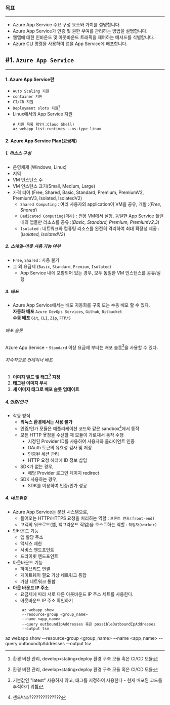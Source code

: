 ### 목표
---
- Azure App Service 주요 구성 요소와 가치를 설명합니다.
- Azure App Service가 인증 및 권한 부여를 관리하는 방법을 설명합니다.
- 웹앱에 대한 인바운드 및 아웃바운드 트래픽을 제어하는 메서드를 식별합니다.
- Azure CLI 명령을 사용하여 앱을 App Service에 배포합니다.
## #1. `Azure App Service`
---
#### 1. Azure App Service란
- `Auto Scaling 지원`
- `container 지원`
- `CI/CD 지원`
- `Deployment slots 지원`[^1]
- Linux에서의 App Service 지원
	```
	# 지원 목록 확인(:Cloud Shell)
	az webapp list-runtimes --os-type linux
	```
#### 2. Azure App Service Plan(요금제)
##### 1. 리소스 구성
- 운영체제 (Windows, Linux)
- 지역
- VM 인스턴스 수
- VM 인스턴스 크기(Small, Medium, Large)
- 가격 티어 (Free, Shared, Basic, Standard, Premium, PremiumV2, PremiumV3, Isolated, IsolatedV2)
	- `Shared Computing` : 여러 사용자의 application이 VM을 공유, 개발 :(_Free_, _Shared_)
	- `Dedicated Computing(격리)` : 전용 VM에서 실행, 동일한 App Service 플랜 내의 앱들만 리소스를 공유 :(_Basic, Standard, Premium, PremiumV2,3_)
	- `Isolated` : 네트워크와 컴퓨팅 리소스를 완전히 격리하여 최대 확장성 제공 :(_Isolated, IsolatedV2_)
##### 2. 스케일-아웃 사용 가능 여부
- `Free`, `Shared` : 사용 불가
- 그 외 요금제 (`Basic`, `Standard`, `Premium`, `Isolated`)
	- App Service 내에 포함되어 있는 경우, 모두 동일한 VM 인스턴스를 공유/실행
##### 3. 배포
- Azure App Service에서는 배포 자동화를 구축 또는 수동 배포 할 수 있다.    
**자동화 배포** `Azure DevOps Services`, `Github`, `Bitbucket`    
**수동 배포** `Git`, `CLI`, `Zip`, `FTP/S`    
###### 배포 슬롯
Azure App Service - `Standard` 이상 요금제 부터는 배포 슬롯[^1]을 사용할 수 있다.
###### 지속적으로 컨테이너 배포
1. **이미지 빌드 및 태그[^2] 지정**
2. **태그된 이미지 푸시**
3. **새 이미지 태그로 배포 슬롯 업데이트**
##### 4.인증/인가
- 작동 방식
	- __리눅스 환경에서는 사용 불가__
	- 인증/인가 모듈은 애플리케이션 코드와 같은 sandbox[^3]에서 동작
	- 모든 HTTP 욫청을 수신할 때 모듈이 가로채서 동작 수행
		- 지정된 Provider ID를 사용하여 사용자와 클라이언트 인증
		- OAuth 토근의 유효성 검사 및 저장
		- 인증된 세션 관리
		- HTTP 요청 헤더에 ID 정보 삽입
	- SDK가 없는 경우,
		- 해당 Provider 로그인 페이지 redirect
	- SDK 사용하는 경우,
		- SDK를 이용하여 인증/인가 성공
##### 4. 네트워킹
- Azure App Service는 분산 시스템으로, 
	- 들어오는 HTTP/HTTPS 요청을 처리하는 역할 : `프론트 엔드(front-end)`
	- 고객의 워크로드(앱, 백그라운드 작업)을 호스트하는 역할 : `작업자(worker)`
- 인바운드 기능
	- 앱 할당 주소
	- 액세스 제한
	- 서비스 엔드포인트
	- 프라이빗 엔드포인트
- 아웃바운드 기능
	- 하이브리드 연결
	- 게이트웨이 필요 가상 네트워크 통합
	- 가상 네트워크 통합
- **아웃 바운드 IP 주소**
	- 요금제에 따라 서로 다른 아웃바운드 IP 주소 세트를 사용한다.
	- 아웃바운드 IP 주소 확인하기
	```
		az webapp show
		--resource-group <group_name>
		--name <app_name>
		--query outboundIpAddresses 혹은 possibleOutboundIpAddresses
		--output tsv
	```

[^1]: 환경 버전 관리, develop•stating•deploy 환경 구축 모듈 혹은 CI/CD 모듈
[^2]: 기본값인 "latest" 사용하지 않고, 태그를 지정하여 사용한다 - 현재 배포된 코드를 추적하기 위함
[^3]: 샌드박스??????????????



az webapp show
--resource-group <group_name>
--name <app_name>
--query outboundIpAddresses
--output tsv